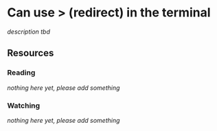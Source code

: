 # Can use > (redirect) in the terminal
_description tbd_
## Resources
### Reading
_nothing here yet, please add something_
### Watching
_nothing here yet, please add something_
